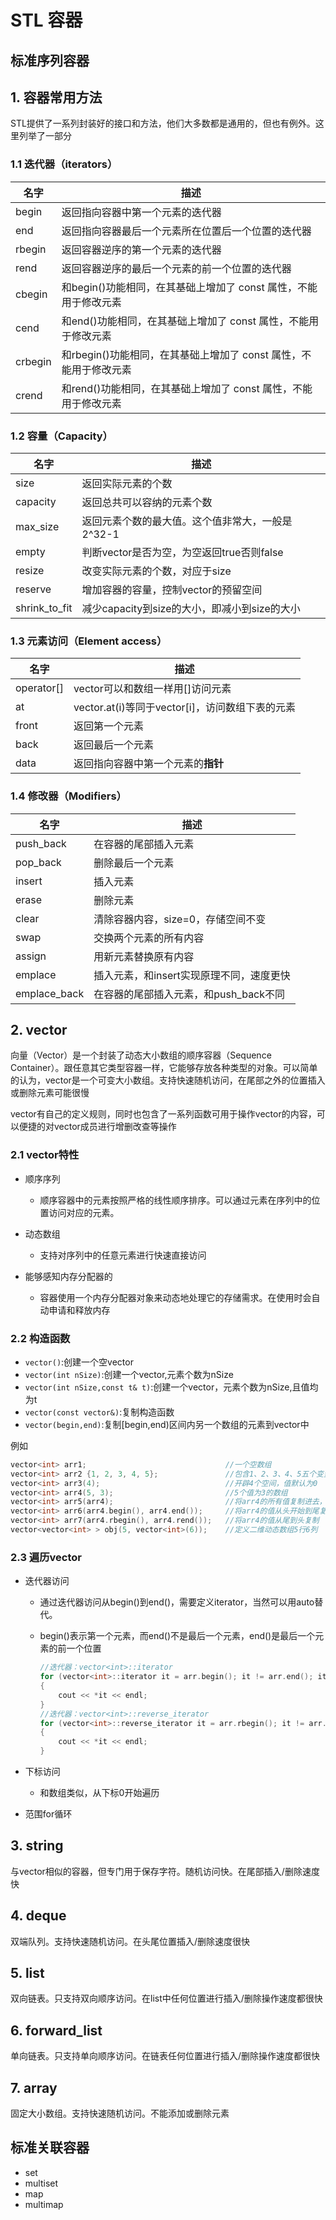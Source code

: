 # STL 容器

## 标准序列容器

## 1. 容器常用方法

STL提供了一系列封装好的接口和方法，他们大多数都是通用的，但也有例外。这里列举了一部分

### 1.1 迭代器（iterators）

| 名字    | 描述                                                         |
| ------- | ------------------------------------------------------------ |
| begin   | 返回指向容器中第一个元素的迭代器                             |
| end     | 返回指向容器最后一个元素所在位置后一个位置的迭代器           |
| rbegin  | 返回容器逆序的第一个元素的迭代器                             |
| rend    | 返回容器逆序的最后一个元素的前一个位置的迭代器               |
| cbegin  | 和begin()功能相同，在其基础上增加了 const 属性，不能用于修改元素 |
| cend    | 和end()功能相同，在其基础上增加了 const 属性，不能用于修改元素 |
| crbegin | 和rbegin()功能相同，在其基础上增加了 const 属性，不能用于修改元素 |
| crend   | 和rend()功能相同，在其基础上增加了 const 属性，不能用于修改元素 |

### 1.2 容量（Capacity）

| 名字          | 描述                                             |
| ------------- | ------------------------------------------------ |
| size          | 返回实际元素的个数                               |
| capacity      | 返回总共可以容纳的元素个数                       |
| max_size      | 返回元素个数的最大值。这个值非常大，一般是2^32-1 |
| empty         | 判断vector是否为空，为空返回true否则false        |
| resize        | 改变实际元素的个数，对应于size                   |
| reserve       | 增加容器的容量，控制vector的预留空间             |
| shrink_to_fit | 减少capacity到size的大小，即减小到size的大小     |

### 1.3 元素访问（Element access）

| 名字       | 描述                                            |
| ---------- | ----------------------------------------------- |
| operator[] | vector可以和数组一样用[]访问元素                |
| at         | vector.at(i)等同于vector[i]，访问数组下表的元素 |
| front      | 返回第一个元素                                  |
| back       | 返回最后一个元素                                |
| data       | 返回指向容器中第一个元素的**指针**              |

### 1.4 修改器（Modifiers）

| 名字         | 描述                                     |
| ------------ | ---------------------------------------- |
| push_back    | 在容器的尾部插入元素                     |
| pop_back     | 删除最后一个元素                         |
| insert       | 插入元素                                 |
| erase        | 删除元素                                 |
| clear        | 清除容器内容，size=0，存储空间不变       |
| swap         | 交换两个元素的所有内容                   |
| assign       | 用新元素替换原有内容                     |
| emplace      | 插入元素，和insert实现原理不同，速度更快 |
| emplace_back | 在容器的尾部插入元素，和push_back不同    |



## 2. vector

向量（Vector）是一个封装了动态大小数组的顺序容器（Sequence Container）。跟任意其它类型容器一样，它能够存放各种类型的对象。可以简单的认为，vector是一个可变大小数组。支持快速随机访问，在尾部之外的位置插入或删除元素可能很慢

vector有自己的定义规则，同时也包含了一系列函数可用于操作vector的内容，可以便捷的对vector成员进行增删改查等操作

### 2.1 vector特性

* 顺序序列
  * 顺序容器中的元素按照严格的线性顺序排序。可以通过元素在序列中的位置访问对应的元素。

* 动态数组
  * 支持对序列中的任意元素进行快速直接访问

* 能够感知内存分配器的
  * 容器使用一个内存分配器对象来动态地处理它的存储需求。在使用时会自动申请和释放内存

### 2.2 构造函数

- `vector()`:创建一个空vector
- `vector(int nSize)`:创建一个vector,元素个数为nSize
- `vector(int nSize,const t& t)`:创建一个vector，元素个数为nSize,且值均为t
- `vector(const vector&)`:复制构造函数
- `vector(begin,end)`:复制[begin,end)区间内另一个数组的元素到vector中

例如

```cpp
vector<int> arr1;								//一个空数组
vector<int> arr2 {1, 2, 3, 4, 5};				//包含1、2、3、4、5五个变量
vector<int> arr3(4);							//开辟4个空间，值默认为0
vector<int> arr4(5, 3);							//5个值为3的数组
vector<int> arr5(arr4);							//将arr4的所有值复制进去，和arr4一样
vector<int> arr6(arr4.begin(), arr4.end());		//将arr4的值从头开始到尾复制
vector<int> arr7(arr4.rbegin(), arr4.rend());	//将arr4的值从尾到头复制
vector<vector<int> > obj(5, vector<int>(6)); 	//定义二维动态数组5行6列
```

### 2.3 遍历vector

* 迭代器访问

  - 通过迭代器访问从begin()到end()，需要定义iterator，当然可以用auto替代。

  - begin()表示第一个元素，而end()不是最后一个元素，end()是最后一个元素的前一个位置

    ```cpp
    //迭代器：vector<int>::iterator
    for (vector<int>::iterator it = arr.begin(); it != arr.end(); it++)
    {
        cout << *it << endl;
    }
    //迭代器：vector<int>::reverse_iterator
    for (vector<int>::reverse_iterator it = arr.rbegin(); it != arr.rend(); it++)
    {
        cout << *it << endl;
    }
    ```

* 下标访问
  * 和数组类似，从下标0开始遍历

* 范围for循环



## 3. string

与vector相似的容器，但专门用于保存字符。随机访问快。在尾部插入/删除速度快

## 4. deque

双端队列。支持快速随机访问。在头尾位置插入/删除速度很快

## 5. list

双向链表。只支持双向顺序访问。在list中任何位置进行插入/删除操作速度都很快

## 6. forward_list

单向链表。只支持单向顺序访问。在链表任何位置进行插入/删除操作速度都很快

## 7. array

固定大小数组。支持快速随机访问。不能添加或删除元素

## 标准关联容器

* set
* multiset
* map
* multimap